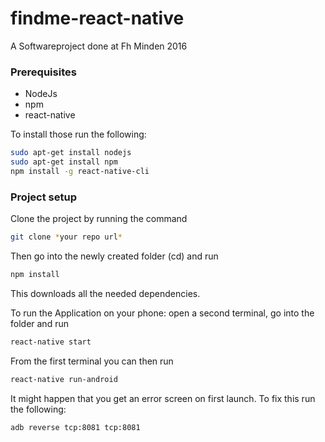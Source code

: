 # findme-react-native

A Softwareproject done at Fh Minden 2016

### Prerequisites

- NodeJs
- npm
- react-native

To install those run the following:

```bash
sudo apt-get install nodejs
sudo apt-get install npm
npm install -g react-native-cli
```

### Project setup

Clone the project by running the command

```bash
git clone *your repo url*
```

Then go into the newly created folder (cd) and run

```bash
npm install
```

This downloads all the needed dependencies.

To run the Application on your phone: open a second terminal, go into the folder and run

```bash
react-native start
```

From the first terminal you can then run

```bash
react-native run-android
```

It might happen that you get an error screen on first launch. To fix this run the following:

```bash
adb reverse tcp:8081 tcp:8081
```
